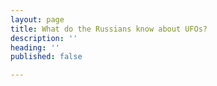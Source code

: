 ```yaml
---
layout: page
title: What do the Russians know about UFOs?
description: ''
heading: ''
published: false

---
```

